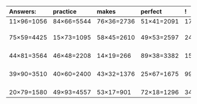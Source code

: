 | Answers: | practice | makes | perfect | ! |
| :--- | :--- | :--- | :--- | :--- |
| 11×96=1056 | 84×66=5544 | 76×36=2736 | 51×41=2091 | 17×92=1564 | 
|   |   |   |   |   | 
|   |   |   |   |   | 
|   |   |   |   |   | 
| 75×59=4425 | 15×73=1095 | 58×45=2610 | 49×53=2597 | 24×97=2328 | 
|   |   |   |   |   | 
|   |   |   |   |   | 
|   |   |   |   |   | 
|   |   |   |   |   | 
| 44×81=3564 | 46×48=2208 | 14×19=266 | 89×38=3382 | 15×68=1020 | 
|   |   |   |   |   | 
|   |   |   |   |   | 
|   |   |   |   |   | 
|   |   |   |   |   | 
| 39×90=3510 | 40×60=2400 | 43×32=1376 | 25×67=1675 | 99×97=9603 | 
|   |   |   |   |   | 
|   |   |   |   |   | 
|   |   |   |   |   | 
|   |   |   |   |   | 
| 20×79=1580 | 49×93=4557 | 53×17=901 | 72×18=1296 | 34×67=2278 | 
